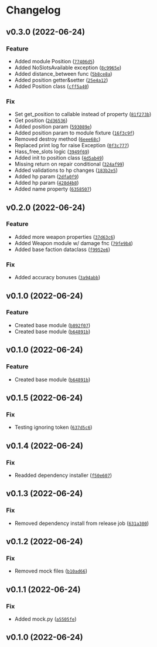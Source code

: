 # Changelog

<!--next-version-placeholder-->

## v0.3.0 (2022-06-24)
### Feature
* Added module Position ([`77406d5`](https://github.com/SebastianBelmonte95/spaced/commit/77406d540d2e2a3477d1481433f9e526dd69cd1d))
* Added NoSlotsAvailable exception ([`8c9965e`](https://github.com/SebastianBelmonte95/spaced/commit/8c9965e1a1e0b0565139a288fba7fa9ff835dab9))
* Added distance_between func ([`5b8ce8a`](https://github.com/SebastianBelmonte95/spaced/commit/5b8ce8a563d8675c0b414a26baaf50c3d1de26e7))
* Added position getter&setter ([`25e4a12`](https://github.com/SebastianBelmonte95/spaced/commit/25e4a12019bd4283d51cc8bc30d57caace30f726))
* Added Position class ([`cff5a40`](https://github.com/SebastianBelmonte95/spaced/commit/cff5a40a644d6c1099d46935c533534c83e2c9ab))

### Fix
* Set get_position to callable instead of property ([`81f273b`](https://github.com/SebastianBelmonte95/spaced/commit/81f273bd9543afb3a6441d71e5e0fb8168c2dcfd))
* Get position ([`2d36536`](https://github.com/SebastianBelmonte95/spaced/commit/2d3653695332d456b9790bfabfb8eca5b8ac4199))
* Added position param ([`593089e`](https://github.com/SebastianBelmonte95/spaced/commit/593089e0818d8401d49429f3588b2e609aa60c70))
* Added position param to module fixture ([`16f3c9f`](https://github.com/SebastianBelmonte95/spaced/commit/16f3c9ffdc4a7ab925101188389ccb12a1de9480))
* Removed destroy method ([`6eee68c`](https://github.com/SebastianBelmonte95/spaced/commit/6eee68c24aa4b9350fb869d93c619fa679dc553e))
* Replaced print log for raise Exception ([`0f3c777`](https://github.com/SebastianBelmonte95/spaced/commit/0f3c7771b7e946c55b072f2dd8017553a6ad17dd))
* Hass_free_slots logic ([`3949f69`](https://github.com/SebastianBelmonte95/spaced/commit/3949f6905b97aebffe142e77187c1b06d5fc4581))
* Added init to position class ([`4d5ab49`](https://github.com/SebastianBelmonte95/spaced/commit/4d5ab49b10922726c1c0e6c495ca7686f8b41713))
* Missing return on repair conditional ([`324af99`](https://github.com/SebastianBelmonte95/spaced/commit/324af997c54b45654e5cd20bbe96661fa9ee75e1))
* Added validations to hp changes ([`183b2e5`](https://github.com/SebastianBelmonte95/spaced/commit/183b2e5e30bed1cf8f9f55be2b46473dac445981))
* Added hp param ([`2dfa0f9`](https://github.com/SebastianBelmonte95/spaced/commit/2dfa0f979cbc2691fc28674a0f0533f703943a7f))
* Added hp param ([`428d4b8`](https://github.com/SebastianBelmonte95/spaced/commit/428d4b86914950da5b81b11fa71277d990e894db))
* Added name property ([`6358507`](https://github.com/SebastianBelmonte95/spaced/commit/6358507248b8bead7c249c134db893edbc237403))

## v0.2.0 (2022-06-24)
### Feature
* Added more weapon properties ([`37d63c6`](https://github.com/SebastianBelmonte95/spaced/commit/37d63c674126ef77acd71e5f134fc4aace30e2dd))
* Added Weapon module w/ damage fnc ([`79fe9b4`](https://github.com/SebastianBelmonte95/spaced/commit/79fe9b40b6f835cc0d88be1ad66eca9c379e9221))
* Added base faction dataclass ([`f9952e6`](https://github.com/SebastianBelmonte95/spaced/commit/f9952e61df30c91ac83c18b2fc6d3c102b6b58d2))

### Fix
* Added accuracy bonuses ([`3a94abb`](https://github.com/SebastianBelmonte95/spaced/commit/3a94abbb1de16f1248aadcd821bca4c5c601dd1a))

## v0.1.0 (2022-06-24)
### Feature
* Created base module ([`b892f07`](https://github.com/SebastianBelmonte95/spaced/commit/b892f07aec4befd942f85f38af1470aa4b878c16))
* Created base module ([`b64891b`](https://github.com/SebastianBelmonte95/spaced/commit/b64891b519c1a3a48557ace5c25edec28f7fbd09))

## v0.1.0 (2022-06-24)
### Feature
* Created base module ([`b64891b`](https://github.com/SebastianBelmonte95/spaced/commit/b64891b519c1a3a48557ace5c25edec28f7fbd09))

## v0.1.5 (2022-06-24)
### Fix
* Testing ignoring token ([`637d5c6`](https://github.com/SebastianBelmonte95/spaced/commit/637d5c67f6f13ffae0f9f6741ac920e18e39e07b))

## v0.1.4 (2022-06-24)
### Fix
* Readded dependency installer ([`f50e607`](https://github.com/SebastianBelmonte95/spaced/commit/f50e60705fb8761522ae9e90479fdd6feecae26a))

## v0.1.3 (2022-06-24)
### Fix
* Removed dependency install from release job ([`631a300`](https://github.com/SebastianBelmonte95/spaced/commit/631a300203a206e0aeecf26e9b1e6a409da95296))

## v0.1.2 (2022-06-24)
### Fix
* Removed mock files ([`b10ad66`](https://github.com/SebastianBelmonte95/spaced/commit/b10ad66de44c632ed74f32740a107925e4222397))

## v0.1.1 (2022-06-24)
### Fix
* Added mock.py ([`a5505fe`](https://github.com/SebastianBelmonte95/spaced/commit/a5505fecedf332512f86541a91e88ba2588bc90e))

## v0.1.0 (2022-06-24)

